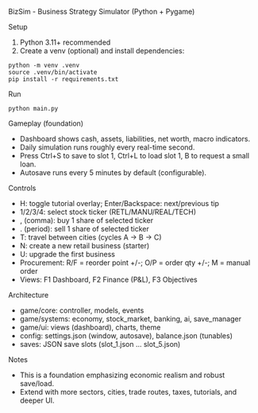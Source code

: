 BizSim - Business Strategy Simulator (Python + Pygame)

Setup
1) Python 3.11+ recommended
2) Create a venv (optional) and install dependencies:

```
python -m venv .venv
source .venv/bin/activate
pip install -r requirements.txt
```

Run
```
python main.py
```

Gameplay (foundation)
- Dashboard shows cash, assets, liabilities, net worth, macro indicators.
- Daily simulation runs roughly every real-time second.
- Press Ctrl+S to save to slot 1, Ctrl+L to load slot 1, B to request a small loan.
- Autosave runs every 5 minutes by default (configurable).

Controls
- H: toggle tutorial overlay; Enter/Backspace: next/previous tip
- 1/2/3/4: select stock ticker (RETL/MANU/REAL/TECH)
- , (comma): buy 1 share of selected ticker
- . (period): sell 1 share of selected ticker
- T: travel between cities (cycles A -> B -> C)
- N: create a new retail business (starter)
- U: upgrade the first business
- Procurement: R/F = reorder point +/-; O/P = order qty +/-; M = manual order
- Views: F1 Dashboard, F2 Finance (P&L), F3 Objectives

Architecture
- game/core: controller, models, events
- game/systems: economy, stock_market, banking, ai, save_manager
- game/ui: views (dashboard), charts, theme
- config: settings.json (window, autosave), balance.json (tunables)
- saves: JSON save slots (slot_1.json ... slot_5.json)

Notes
- This is a foundation emphasizing economic realism and robust save/load.
- Extend with more sectors, cities, trade routes, taxes, tutorials, and deeper UI.

